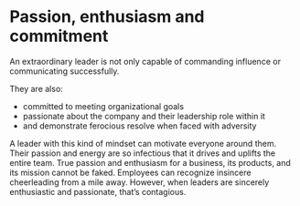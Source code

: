 # Passion, enthusiasm and commitment

An extraordinary leader is not only capable of commanding influence or communicating successfully.

They are also:

* committed to meeting organizational goals 
* passionate about the company and their leadership role within it
* and demonstrate ferocious resolve when faced with adversity

A leader with this kind of mindset can motivate everyone around them. Their passion and energy are so infectious that it drives and uplifts the entire team. True passion and enthusiasm for a business, its products, and its mission cannot be faked. Employees can recognize insincere cheerleading from a mile away. However, when leaders are sincerely enthusiastic and passionate, that’s contagious.
